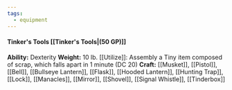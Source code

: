 ```yaml
---
tags:
  - equipment
---
```

####  Tinker's Tools [[Tinker's Tools|(50 GP)]]
**Ability:** Dexterity **Weight:** 10 lb.
[[Utilize]]: Assembly a Tiny item composed of scrap, which falls apart in 1 minute (DC 20)
**Craft:** [[Musket]], [[Pistol]], [[Bell]], [[Bullseye Lantern]], [[Flask]], [[Hooded Lantern]], [[Hunting Trap]], [[Lock]], [[Manacles]], [[Mirror]], [[Shovel]], [[Signal Whistle]], [[Tinderbox]]